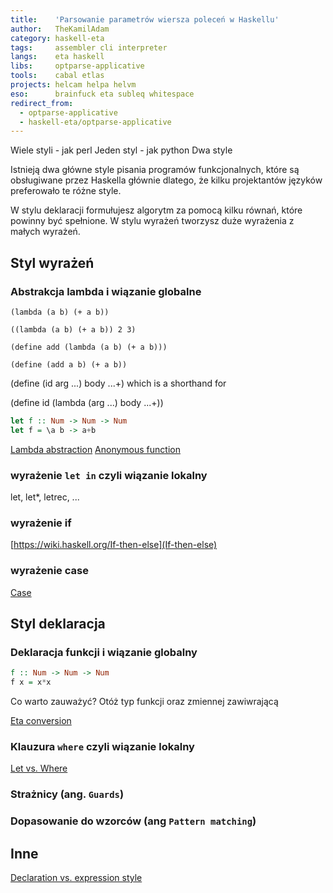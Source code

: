 ```yaml
---
title:    'Parsowanie parametrów wiersza poleceń w Haskellu'
author:   TheKamilAdam
category: haskell-eta
tags:     assembler cli interpreter
langs:    eta haskell
libs:     optparse-applicative
tools:    cabal etlas
projects: helcam helpa helvm
eso:      brainfuck eta subleq whitespace
redirect_from:
  - optparse-applicative
  - haskell-eta/optparse-applicative
---
```


Wiele styli - jak perl
Jeden styl - jak python
Dwa style

Istnieją dwa główne style pisania programów funkcjonalnych, które są obsługiwane przez Haskella głównie dlatego, że kilku projektantów języków preferowało te różne style.

W stylu deklaracji formułujesz algorytm za pomocą kilku równań, które powinny być spełnione.
W stylu wyrażeń tworzysz duże wyrażenia z małych wyrażeń.

## Styl wyrażeń



### Abstrakcja lambda i wiązanie globalne

```racket
(lambda (a b) (+ a b))
```

```racket
((lambda (a b) (+ a b)) 2 3)
```

```racket
(define add (lambda (a b) (+ a b)))
```


```racket
(define (add a b) (+ a b))
```

(define (id arg ...) body ...+)
which is a shorthand for

(define id (lambda (arg ...) body ...+))

```haskell
let f :: Num -> Num -> Num
let f = \a b -> a+b
```

[Lambda abstraction](https://wiki.haskell.org/Lambda_abstraction) 
[Anonymous function](https://wiki.haskell.org/Anonymous_function)

### wyrażenie `let in` czyli wiązanie lokalny



let, let*, letrec, ...


### wyrażenie if

[https://wiki.haskell.org/If-then-else](If-then-else)

### wyrażenie case

[Case](https://wiki.haskell.org/Case)

## Styl deklaracja

### Deklaracja funkcji i wiązanie globalny

```haskell
f :: Num -> Num -> Num
f x = x*x
```

Co warto zauważyć?
Otóż typ funkcji oraz zmiennej zawiwrającą

[Eta conversion](https://wiki.haskell.org/Eta_conversion)


### Klauzura `where` czyli wiązanie lokalny

[Let vs. Where](https://wiki.haskell.org/Let_vs._Where)

### Strażnicy (ang. `Guards`)

### Dopasowanie do wzorców (ang `Pattern matching`)


## Inne

[Declaration vs. expression style](https://wiki.haskell.org/Declaration_vs._expression_style)

